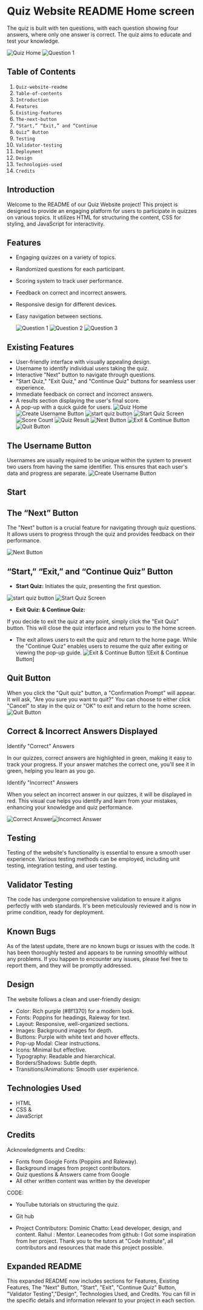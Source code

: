 # Quiz Website README Home screen

The quiz is built with ten questions, with each question showing four answers, where only one answer is correct. The quiz aims to educate and test your knowledge.

![Quiz Home](./images/Quiz-Home-screen.png)
![Question 1](./images/Question-1-quiz.png)

## Table of Contents

1. `Quiz-website-readme`
2. `Table-of-contents`
3. `Introduction`
4. `Features`
5. `Existing-features`
6. `The-next-button`
7. `“Start,” “Exit,” and “Continue`
8. `Quiz” Button`
9. `Testing`
10. `Validator-testing`
11. `Deployment`
12. `Design`
13. `Technologies-used`
14. `Credits`

## Introduction

Welcome to the README of our Quiz Website project! This project is designed to provide an engaging platform for users to participate in quizzes on various topics. It utilizes HTML for structuring the content, CSS for styling, and JavaScript for interactivity.

## Features

- Engaging quizzes on a variety of topics.
- Randomized questions for each participant.
- Scoring system to track user performance.
- Feedback on correct and incorrect answers.
- Responsive design for different devices.
- Easy navigation between sections.

  ![Question 1](./images/Question-1-quiz.png)
  ![Question 2](./images/Question-2-quiz.png)
  ![Question 3](./images/Question-3-quiz.png)

## Existing Features

- User-friendly interface with visually appealing design.
- Username to identify individual users taking the quiz.
- Interactive "Next" button to navigate through questions.
- "Start Quiz," "Exit Quiz," and "Continue Quiz" buttons for seamless user experience.
- Immediate feedback on correct and incorrect answers.
- A results section displaying the user's final score.
- A pop-up with a quick guide for users.
  ![Quiz Home](./images/Quiz-Home-screen.png)
  ![Create Username Button](./images/create-username-button.png)
  ![start quiz button](./images/start-quiz-button.png)
  ![Start Quiz Screen](./images/Start-quiz-screen.png)
  ![Score Count](./images/Score-Count-quiz.png)
  ![Quiz Result](./images/Quiz-result.png)
  ![Next Button](./images/Next-Button.png)
  ![Exit & Continue Button](./images/Exit%20%26%20Continue-Button.png)
  ![Quit Button](./images/Quit-quiz-button.png)

## The Username Button

Usernames are usually required to be unique within the system to prevent two users from having the same identifier. This ensures that each user's data and progress are separate.
![Create Username Button](./images/create-username-button.png)

## Start

## The “Next” Button

The "Next" button is a crucial feature for navigating through quiz questions. It allows users to progress through the quiz and provides feedback on their performance.

![Next Button](./images/Next-Button.png)

## “Start,” “Exit,” and “Continue Quiz” Button

- **Start Quiz:** Initiates the quiz, presenting the first question.

![start quiz button](./images/start-quiz-button.png)
![Start Quiz Screen](./images/Start-quiz-screen.png)

- **Exit Quiz: & Continue Quiz:**

If you decide to exit the quiz at any point, simply click the "Exit Quiz" button. This will close the quiz interface and return you to the home screen.

- The exit allows users to exit the quiz and return to the home page. While the "Continue Quiz" enables users to resume the quiz after exiting or viewing the pop-up guide.
  ![Exit & Continue Button](./images/Exit%20%26%20Continue-Button.png)
  ![Exit & Continue Button]

## Quit Button

When you click the "Quit quiz" button, a "Confirmation Prompt" will appear. It will ask, "Are you sure you want to quit?" You can choose to either click "Cancel" to stay in the quiz or "OK" to exit and return to the home screen.
![Quit Button](./images/Quit-quiz-button.png)

## Correct & Incorrect Answers Displayed

Identify "Correct" Answers

In our quizzes, correct answers are highlighted in green, making it easy to track your progress. If your answer matches the correct one, you'll see it in green, helping you learn as you go.

Identify "Incorrect" Answers

When you select an incorrect answer in our quizzes, it will be displayed in red. This visual cue helps you identify and learn from your mistakes, enhancing your knowledge and quiz performance.

![Correct Answer](./images/Correct-answer-green-color.png)![Incorrect Answer](./images/Incorrect-answer-red-color.png)

## Testing

Testing of the website's functionality is essential to ensure a smooth user experience. Various testing methods can be employed, including unit testing, integration testing, and user testing.

## Validator Testing

The code has undergone comprehensive validation to ensure it aligns perfectly with web standards. It's been meticulously reviewed and is now in prime condition, ready for deployment.

## Known Bugs

As of the latest update, there are no known bugs or issues with the code. It has been thoroughly tested and appears to be running smoothly without any problems. If you happen to encounter any issues, please feel free to report them, and they will be promptly addressed.

## Design

The website follows a clean and user-friendly design:

- Color: Rich purple (#8f1370) for a modern look.
- Fonts: Poppins for headings, Raleway for text.
- Layout: Responsive, well-organized sections.
- Images: Background images for depth.
- Buttons: Purple with white text and hover effects.
- Pop-up Modal: Clear instructions.
- Icons: Minimal but effective.
- Typography: Readable and hierarchical.
- Borders/Shadows: Subtle depth.
- Transitions/Animations: Smooth user experience.

## Technologies Used

- HTML
- CSS &
- JavaScript

## Credits

Acknowledgments and Credits:

- Fonts from Google Fonts (Poppins and Raleway).
- Background images from project contributors.
- Quiz questions & Answers came from Google
- All other written content was written by the developer

CODE:

- YouTube tutorials on structuring the quiz.
- Git hub

- Project Contributors:
  Dominic Chatto: Lead developer, design, and content.
  Rahul : Mentor.
  Leanecodes from github: I Got some inspiration from her project.
  Thank you to the tutors at "Code Institute", all contributors and resources that made this project possible.

## Expanded README

This expanded README now includes sections for Features, Existing Features, The "Next" Button, "Start", "Exit", "Continue Quiz" Button, "Validator Testing","Design", Technologies Used, and Credits. You can fill in the specific details and information relevant to your project in each section.
